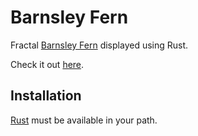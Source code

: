 # Barnsley Fern

Fractal [Barnsley Fern](https://en.wikipedia.org/wiki/Barnsley_fern) displayed using Rust.

Check it out [here](https://tolokoban.github.io/fern).

## Installation

[Rust](https://www.rust-lang.org/tools/install) must be available in your path.
